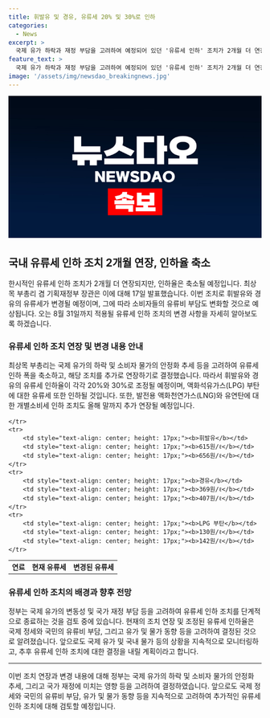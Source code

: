 ```yaml
---
title: 휘발유 및 경유, 유류세 20% 및 30%로 인하
categories:
  - News
excerpt: >
  국제 유가 하락과 재정 부담을 고려하여 예정되어 있던 '유류세 인하' 조치가 2개월 더 연장되고, 그에 따라 인하율이 축소될 예정이다. 휘발유의 경우 25%에서 20%, 경유는 37%에서 30%로 조정되며, 유류세는 상승할 것으로 예상된다. 이에 추가로 LNG와 유연탄에 대한 개별소비세 15% 인하 조치도 올해 말까지 추가 연장된다. 정부는 국제 유가 하락 및 소비자 물가 안정화 추세 등을 고려해 유류세 인하 폭 축소를 결정했으며, 추후 추가 연장 여부는 상황을 고려하여 결정될 것으로 전망된다.
feature_text: >
  국제 유가 하락과 재정 부담을 고려하여 예정되어 있던 '유류세 인하' 조치가 2개월 더 연장되고, 그에 따라 인하율이 축소될 예정이다. 휘발유의 경우 25%에서 20%, 경유는 37%에서 30%로 조정되며, 유류세는 상승할 것으로 예상된다. 이에 추가로 LNG와 유연탄에 대한 개별소비세 15% 인하 조치도 올해 말까지 추가 연장된다. 정부는 국제 유가 하락 및 소비자 물가 안정화 추세 등을 고려해 유류세 인하 폭 축소를 결정했으며, 추후 추가 연장 여부는 상황을 고려하여 결정될 것으로 전망된다.
image: '/assets/img/newsdao_breakingnews.jpg'
---
```


<p><img src="/assets/img/newsdao_breakingnews.jpg" alt="implanttips 속보" /></p>

<h2 data-ke-size="size26">국내 유류세 인하 조치 2개월 연장, 인하율 축소</h2>

<p data-ke-size="size16">한시적인 유류세 인하 조치가 2개월 더 연장되지만, 인하율은 축소될 예정입니다. 최상목 부총리 겸 기획재정부 장관은 이에 대해 17일 발표했습니다. 이번 조치로 휘발유와 경유의 유류세가 변경될 예정이며, 그에 따라 소비자들의 유류비 부담도 변화할 것으로 예상됩니다. 오는 8월 31일까지 적용될 유류세 인하 조치의 변경 사항을 자세히 알아보도록 하겠습니다.</p>

<h3 data-ke-size="size22">유류세 인하 조치 연장 및 변경 내용 안내</h3>

<p data-ke-size="size16">최상목 부총리는 국제 유가의 하락 및 소비자 물가의 안정화 추세 등을 고려하여 유류세 인하 폭을 축소하고, 해당 조치를 추가로 연장하기로 결정했습니다. 따라서 휘발유와 경유의 유류세 인하율이 각각 20%와 30%로 조정될 예정이며, 액화석유가스(LPG) 부탄에 대한 유류세 또한 인하될 것입니다. 또한, 발전용 액화천연가스(LNG)와 유연탄에 대한 개별소비세 인하 조치도 올해 말까지 추가 연장될 예정입니다.</p>

<table>
    <tr>
        <td style="text-align: center; height: 17px;"><b>연료</b></td>
        <td style="text-align: center; height: 17px;"><b>현재 유류세</b></td>
        <td style="text-align: center; height: 17px;"><b>변경된 유류세</b></td>

    </tr>
    <tr>
        <td style="text-align: center; height: 17px;"><b>휘발유</b></td>
        <td style="text-align: center; height: 17px;"><b>615원/ℓ</b></td>
        <td style="text-align: center; height: 17px;"><b>656원/ℓ</b></td>
    </tr>
    <tr>
        <td style="text-align: center; height: 17px;"><b>경유</b></td>
        <td style="text-align: center; height: 17px;"><b>369원/ℓ</b></td>
        <td style="text-align: center; height: 17px;"><b>407원/ℓ</b></td>
    </tr>
    <tr>
        <td style="text-align: center; height: 17px;"><b>LPG 부탄</b></td>
        <td style="text-align: center; height: 17px;"><b>130원/ℓ</b></td>
        <td style="text-align: center; height: 17px;"><b>142원/ℓ</b></td>
    </tr>
</table>

<h3 data-ke-size="size22">유류세 인하 조치의 배경과 향후 전망</h3>

<p data-ke-size="size16">정부는 국제 유가의 변동성 및 국가 재정 부담 등을 고려하여 유류세 인하 조치를 단계적으로 종료하는 것을 검토 중에 있습니다. 현재의 조치 연장 및 조정된 유류세 인하율은 국제 정세와 국민의 유류비 부담, 그리고 유가 및 물가 동향 등을 고려하여 결정된 것으로 알려졌습니다. 앞으로도 국제 유가 및 국내 물가 등의 상황을 지속적으로 모니터링하고, 추후 유류세 인하 조치에 대한 결정을 내릴 계획이라고 합니다.</p>

<hr>

<p data-ke-size="size16">이번 조치 연장과 변경 내용에 대해 정부는 국제 유가의 하락 및 소비자 물가의 안정화 추세, 그리고 국가 재정에 미치는 영향 등을 고려하여 결정하였습니다. 앞으로도 국제 정세와 국민의 유류비 부담, 유가 및 물가 동향 등을 지속적으로 고려하여 추가적인 유류세 인하 조치에 대해 검토할 예정입니다.</p>

